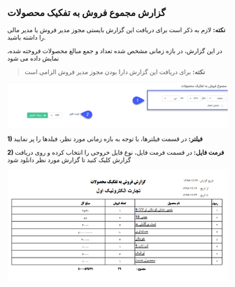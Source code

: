 ## گزارش مجموع فروش به تفکیک محصولات

**نکته:** لازم به ذکر است برای دریافت این گزارش بایستی مجوز مدیر فروش یا مدیر مالی را داشته باشید.


در این گزارش، در بازه زمانی مشخص شده تعداد و جمع مبالغ محصولات فروخته شده، نمایش داده می شود

> **نکته:** برای دریافت این گزارش دارا بودن مجوز مدیر فروش الزامی است

![](161.png)

**1) فیلتر:** در قسمت فیلترها، با توجه به بازه زمانی مورد نظر، فیلدها را پر نمایید

**2)  فرمت فایل:** در قسمت فرمت فایل، نوع فایل خروجی را انتخاب کرده و روی دریافت گزارش کلیک کنید تا گزارش مورد نظر دانلود شود

![](TotalSaleItem2.png)


